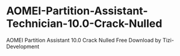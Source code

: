# AOMEI-Partition-Assistant-Technician-10.0-Crack-Nulled
AOMEI Partition Assistant 10.0 Crack Nulled Free Download by Tizi-Development
